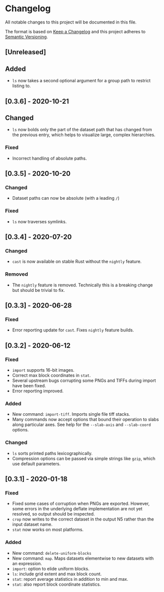 # Changelog
All notable changes to this project will be documented in this file.

The format is based on [Keep a Changelog](http://keepachangelog.com/en/1.0.0/)
and this project adheres to [Semantic Versioning](http://semver.org/spec/v2.0.0.html).


## [Unreleased]
## Added
- `ls` now takes a second optional argument for a group path to restrict listing
  to.

## [0.3.6] - 2020-10-21
## Changed
- `ls` now bolds only the part of the dataset path that has changed from the
  previous entry, which helps to visualize large, complex hierarchies.

### Fixed
- Incorrect handling of absolute paths.

## [0.3.5] - 2020-10-20
### Changed
- Dataset paths can now be absolute (with a leading `/`)

### Fixed
- `ls` now traverses symlinks.

## [0.3.4] - 2020-07-20
### Changed
- `cast` is now available on stable Rust without the `nightly` feature.

### Removed
- The `nightly` feature is removed. Technically this is a breaking change but
  should be trivial to fix.

## [0.3.3] - 2020-06-28
### Fixed
- Error reporting update for `cast`. Fixes `nightly` feature builds.

## [0.3.2] - 2020-06-12
### Fixed
- `import` supports 16-bit images.
- Correct max block coordinates in `stat`.
- Several upstream bugs corrupting some PNGs and TIFFs during import have been
  fixed.
- Error reporting improved.

### Added
- New command: `import-tiff`. Imports single file tiff stacks.
- Many commands now accept options that bound their operation to slabs along
  particular axes. See help for the `--slab-axis` and `--slab-coord` options.

### Changed
- `ls` sorts printed paths lexicographically.
- Compression options can be passed via simple strings like `gzip`, which use
  default parameters.

## [0.3.1] - 2020-01-18
### Fixed
- Fixed some cases of corruption when PNGs are exported. However, some errors
  in the underlying deflate implementation are not yet resolved, so output
  should be inspected.
- `crop` now writes to the correct dataset in the output N5 rather than the
  input dataset name.
- `stat` now works on most platforms.

### Added
- New command: `delete-uniform-blocks`
- New command: `map`. Maps datasets elementwise to new datasets with an
  expression.
- `import`: option to elide uniform blocks.
- `ls`: include grid extent and max block count.
- `stat`: report average statistics in addition to min and max.
- `stat`: also report block coordinate statistics.
